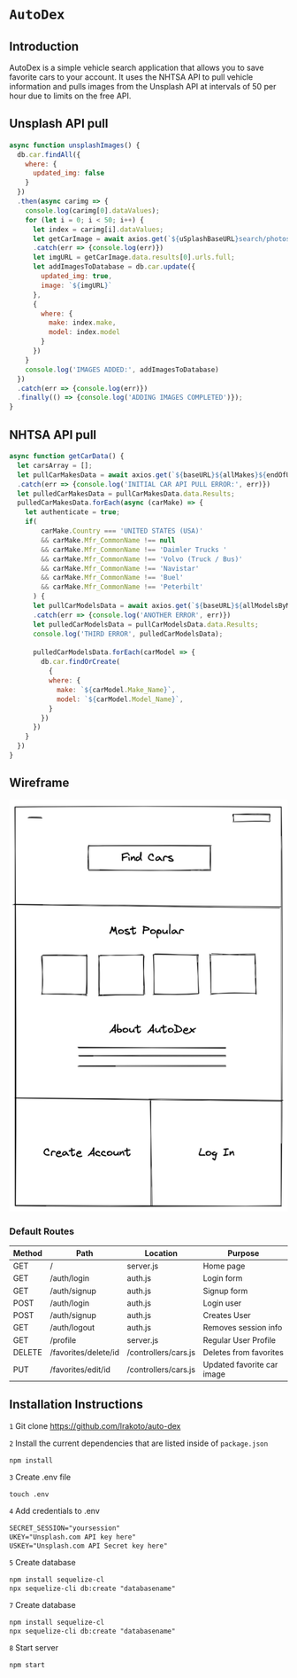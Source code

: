 # `AutoDex`

## Introduction

AutoDex is a simple vehicle search application that allows you to save favorite cars to your account. It uses the NHTSA API to pull vehicle information and pulls images from the Unsplash API at intervals of 50 per hour due to limits on the free API.

## Unsplash API pull

``` Javascript
async function unsplashImages() {
  db.car.findAll({
    where: {
      updated_img: false
    }
  })
  .then(async carimg => {
    console.log(carimg[0].dataValues);
    for (let i = 0; i < 50; i++) {
      let index = carimg[i].dataValues;
      let getCarImage = await axios.get(`${uSplashBaseURL}search/photos?orientation=landscape&page=1&per_page=1&query=${index.make.replaceAll(' ', '+')}+${index.model.replaceAll(' ', '+')}&${uSplashEnd}`)
      .catch(err => {console.log(err)})
      let imgURL = getCarImage.data.results[0].urls.full;
      let addImagesToDatabase = db.car.update({
        updated_img: true,
        image: `${imgURL}`
      },
      {
        where: {
          make: index.make,
          model: index.model
        }
      })
    }
    console.log('IMAGES ADDED:', addImagesToDatabase)
  })
  .catch(err => {console.log(err)})
  .finally(() => {console.log('ADDING IMAGES COMPLETED')});
}

```

## NHTSA API pull

``` javascript
async function getCarData() {
  let carsArray = [];
  let pullCarMakesData = await axios.get(`${baseURL}${allMakes}${endOfURL}`)
  .catch(err => {console.log('INITIAL CAR API PULL ERROR:', err)})
  let pulledCarMakesData = pullCarMakesData.data.Results;
  pulledCarMakesData.forEach(async (carMake) => {
    let authenticate = true;
    if(
        carMake.Country === 'UNITED STATES (USA)' 
        && carMake.Mfr_CommonName !== null 
        && carMake.Mfr_CommonName !== 'Daimler Trucks ' 
        && carMake.Mfr_CommonName !== 'Volvo (Truck / Bus)' 
        && carMake.Mfr_CommonName !== 'Navistar'
        && carMake.Mfr_CommonName !== 'Buel'
        && carMake.Mfr_CommonName !== 'Peterbilt'
      ) {
      let pullCarModelsData = await axios.get(`${baseURL}${allModelsByMake}${carMake.Mfr_CommonName.replaceAll(' ', '%20')}${endOfURL}`)
      .catch(err => {console.log('ANOTHER ERROR', err)})
      let pulledCarModelsData = pullCarModelsData.data.Results;
      console.log('THIRD ERROR', pulledCarModelsData);

      pulledCarModelsData.forEach(carModel => {
        db.car.findOrCreate(
          {
          where: {
            make: `${carModel.Make_Name}`,
            model: `${carModel.Model_Name}`,
          }
        })
      })
    }
  })
}

```

## Wireframe

![AutoDex Wireframe](public/assets/wireframe.png)


### Default Routes

| Method | Path | Location | Purpose |
| ------ | ---------------- | -------------- | ------------------- |
| GET | / | server.js | Home page |
| GET | /auth/login | auth.js | Login form |
| GET | /auth/signup | auth.js | Signup form |
| POST | /auth/login | auth.js | Login user |
| POST | /auth/signup | auth.js | Creates User |
| GET | /auth/logout | auth.js | Removes session info |
| GET | /profile | server.js | Regular User Profile |
| DELETE | /favorites/delete/id | /controllers/cars.js | Deletes from favorites
| PUT | /favorites/edit/id | /controllers/cars.js | Updated favorite car image



## Installation Instructions
`1` Git clone https://github.com/lrakoto/auto-dex

`2` Install the current dependencies that are listed inside of `package.json`
```text
npm install
```

`3` Create .env file
```text
touch .env
```

`4` Add credentials to .env
```
SECRET_SESSION="yoursession"
UKEY="Unsplash.com API key here"
USKEY="Unsplash.com API Secret key here"
```

`5` Create database
```
npm install sequelize-cl
npx sequelize-cli db:create "databasename"
```

`7` Create database
```
npm install sequelize-cl
npx sequelize-cli db:create "databasename"
```

`8` Start server
```
npm start
```